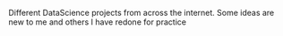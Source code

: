 Different DataScience projects from across the internet. Some ideas are new to me and others I have redone for practice
